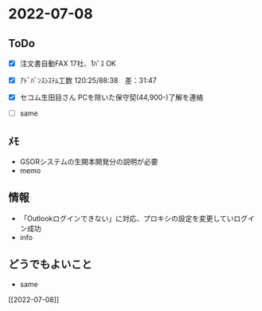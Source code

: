 # 2022-07-08

## ToDo
- [x] 注文書自動FAX 17社、1ﾊﾟｽ OK
- [x] ｱﾄﾞﾊﾞﾝｽｼｽﾃﾑ工数 120:25/88:38　差：31:47
- [x] セコム生田目さん PCを除いた保守契(44,900-)了解を連絡
- [ ] same


## ﾒﾓ
- GSORシステムの生開本開発分の説明が必要
- memo


## 情報
- 「Outlookログインできない」に対応、プロキシの設定を変更していログイン成功
- info


## どうでもよいこと
- same


[[2022-07-08]]

